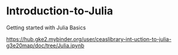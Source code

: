 # Introduction-to-Julia
Getting started with Julia Basics

https://hub.gke2.mybinder.org/user/ceaslibrary-int-uction-to-julia-g3e20map/doc/tree/Julia.ipynb
